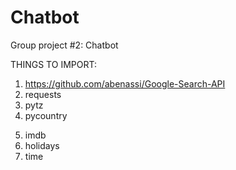 # Chatbot
Group project #2: Chatbot

THINGS TO IMPORT:
1)  https://github.com/abenassi/Google-Search-API
2)  requests
3)  pytz
4)  pycountry
5.  imdb
6.  holidays
7.  time
